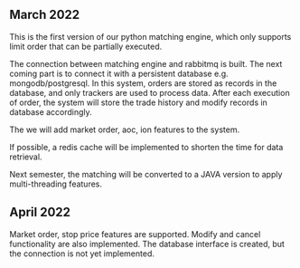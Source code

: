 ## March 2022

This is the first version of our python matching engine, which only supports limit order that can be partially executed.

The connection between matching engine and rabbitmq is built. The next coming part is to connect it with a persistent database e.g. mongodb/postgresql. In this system, orders are stored as records in the database, and only trackers are used to process data. After each execution of order, the system will store the trade history and modify records in database accordingly.

The we will add market order, aoc, ion features to the system.

If possible, a redis cache will be implemented to shorten the time for data retrieval.

Next semester, the matching will be converted to a JAVA version to apply multi-threading features.

## April 2022
Market order, stop price features are supported. Modify and cancel functionality are also implemented. The database interface is created, but the connection is not yet implemented.
